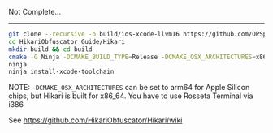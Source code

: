 Not Complete...

---

```bash
git clone --recursive -b build/ios-xcode-llvm16 https://github.com/OPSphystech420/HikariObfuscator_Guide.git
cd HikariObfuscator_Guide/Hikari
mkdir build && cd build
cmake -G Ninja -DCMAKE_BUILD_TYPE=Release -DCMAKE_OSX_ARCHITECTURES=x86_64 -DLLVM_ENABLE_PROJECTS="clang;lld" -DLLVM_TARGETS_TO_BUILD="X86;ARM;AArch64" -DLLVM_ENABLE_ZSTD=OFF -DCMAKE_OSX_DEPLOYMENT_TARGET=12.0 -DLLVM_CREATE_XCODE_TOOLCHAIN=ON  -DLLVM_INCLUDE_TESTS=OFF -DLLVM_INCLUDE_EXAMPLES=OFF -DLLVM_INCLUDE_UTILS=OFF -DLLVM_INCLUDE_BENCHMARKS=OFF -DLLVM_BUILD_TOOLS=OFF -DLLVM_INSTALL_TOOLCHAIN_ONLY=ON -DCMAKE_INSTALL_PREFIX="./install" ../llvm
ninja
ninja install-xcode-toolchain
```

NOTE: `-DCMAKE_OSX_ARCHITECTURES` can be set to arm64 for Apple Silicon chips, but Hikari is built for x86_64. You have to use Rosseta Terminal via i386

See https://github.com/HikariObfuscator/Hikari/wiki
